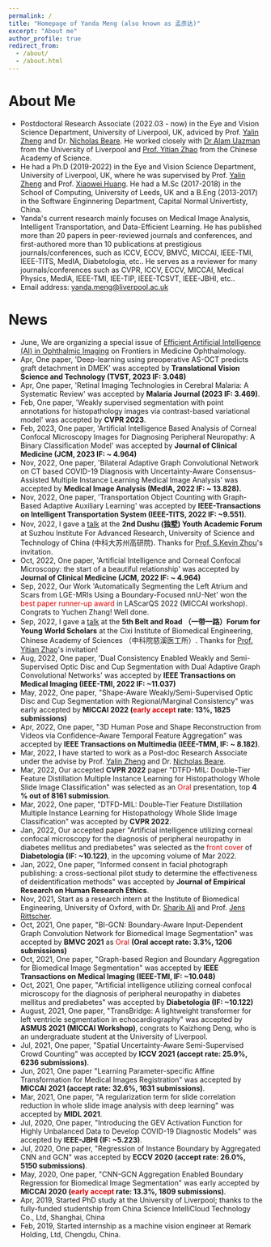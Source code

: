 ```yaml
---
permalink: /
title: "Homepage of Yanda Meng (also known as 孟彦达)"
excerpt: "About me"
author_profile: true
redirect_from: 
  - /about/
  - /about.html
---
```




About Me
====
+ Postdoctoral Research Associate (2022.03 - now) in the Eye and Vision Science Department, University of Liverpool, UK, adviced by Prof. [Yalin Zheng](http://pcwww.liv.ac.uk/~yzheng/) and Dr. [Nicholas Beare](https://www.liverpool.ac.uk/life-course-and-medical-sciences/staff/nicholas-beare/). He worked closely with [Dr Alam Uazman](https://www.liverpool.ac.uk/life-course-and-medical-sciences/staff/uazman-alam/) from the University of Liverpool and [Prof. Yitian Zhao](https://ytianzhao.github.io/) from the Chinese Academy of Science.  
+ He had a Ph.D (2019-2022) in the Eye and Vision Science Department, University of Liverpool, UK, where he was supervised by Prof. [Yalin Zheng](http://pcwww.liv.ac.uk/~yzheng/) and Prof. [Xiaowei Huang](https://cgi.csc.liv.ac.uk/~xiaowei/). He had a M.Sc (2017-2018) in the School of Computing, University of Leeds, UK and a B.Eng (2013-2017) in the Software Enginnering Department, Capital Normal Univertisty, China.
+ Yanda's current research mainly focuses on Medical Image Analysis, Intelligent Transportation, and Data-Efficient Learning. He has published more than 20 papers in peer-reviewed journals and conferences, and first-authored more than 10 publications at prestigious journals/conferences, such as ICCV, ECCV, BMVC, MICCAI, IEEE-TMI, IEEE-TITS, MedIA, Diabetologia, etc.. He serves as a reviewer for many journals/conferences such as CVPR, ICCV, ECCV, MICCAI, Medical Physics, MedIA, IEEE-TMI, IEE-TIP, IEEE-TCSVT, IEEE-JBHI, etc..  
+ Email address: yanda.meng@liverpool.ac.uk





  
News
=== 
+ June, We are organizing a special issue of [Efficient Artificial Intelligence (AI) in Ophthalmic Imaging](https://www.frontiersin.org/research-topics/57558/efficient-artificial-intelligence-ai-in-ophthalmic-imaging) on Frontiers in Medicine Ophthalmology.
+ Apr, One paper, 'Deep-learning using preoperative AS-OCT predicts graft detachment in DMEK' was accepted by **Translational Vision Science and Technology (TVST, 2023 IF: 3.048)**
+ Apr, One paper, 'Retinal Imaging Technologies in Cerebral Malaria: A Systematic Review' was accepted by **Malaria Journal (2023 IF: 3.469)**.
+ Feb, One paper, 'Weakly supervised segmentation with point annotations for histopathology images via contrast-based variational model' was accepted by **CVPR 2023**.   
+ Feb, 2023, One paper, 'Artificial Intelligence Based Analysis of Corneal Confocal Microscopy Images for Diagnosing Peripheral Neuropathy: A Binary Classification Model' was accepted by **Journal of Clinical Medicine (JCM, 2023 IF: ~ 4.964)**  
+ Nov, 2022, One paper, 'Bilateral Adaptive Graph Convolutional Network on CT based COVID-19 Diagnosis with Uncertainty-Aware Consensus-Assisted Multiple Instance Learning Medical Image Analysis' was accepted by **Medical Image Analysis (MedIA, 2022 IF: ~ 13.828).**  
+ Nov, 2022, One paper, 'Transportation Object Counting with Graph-Based Adaptive Auxiliary Learning' was accepted by **IEEE-Transactions on Intelligent Transportation System (IEEE-TITS, 2022 IF: ~9.551)**.  
+ Nov, 2022, I gave a [talk](https://sz.ustc.edu.cn/xwgg_show/993.html) at the **2nd Dushu (独墅) Youth Academic Forum** at Suzhou Institute For Advanced Research, University of Science and Technology of China (中科大苏州高研院). Thanks for [Prof. S.Kevin Zhou](http://miraclelab.site/?page_id=149)'s invitation.  
+ Oct, 2022, One paper, 'Artificial Intelligence and Corneal Confocal Microscopy: the start of a beautiful relationship' was accepted by **Journal of Clinical Medicine (JCM, 2022 IF: ~ 4.964)**
+ Sep, 2022, Our Work 'Automatically Segmenting the Left Atrium and Scars from LGE-MRIs Using a Boundary-Focused nnU-Net' won the <font color="#dd0000">best paper runner-up award</font> in LAScarQS 2022 (MICCAI workshop). Congrats to Yuchen Zhang! Well done.
+ Sep, 2022, I gave a [talk](https://imed.nimte.ac.cn/view-25467.html) at the **5th Belt and Road （一带一路）Forum for Young World Scholars** at the Cixi Institute of Biomedical Engineering, Chinese Academy of Sciences （中科院慈溪医工所）. Thanks for [Prof. Yitian Zhao](https://ytianzhao.github.io/)'s invitation!   
+ Aug, 2022, One paper, 'Dual Consistency Enabled Weakly and Semi-Supervised Optic Disc and Cup Segmentation with Dual Adaptive Graph Convolutional Networks' was accepted by **IEEE Transactions on Medical Imaging (IEEE-TMI, 2022 IF: ~11.037)**  
+ May, 2022, One paper, "Shape-Aware Weakly/Semi-Supervised Optic Disc and Cup Segmentation with Regional/Marginal Consistency" was early accepted by **MICCAI 2022 (<font color="#dd0000">early accept</font> rate: 13%, 1825 submissions)** 
+ Apr, 2022, One paper, "3D Human Pose and Shape Reconstruction from Videos via Confidence-Aware Temporal Feature Aggregation" was accepted by **IEEE Transactions on Multimedia (IEEE-TMM, IF: ~ 8.182)**.
+ Mar, 2022, I have started to work as a Post-doc Research Associate under the advise by Prof. [Yalin Zheng](http://pcwww.liv.ac.uk/~yzheng/) and Dr. [Nicholas Beare](https://www.liverpool.ac.uk/life-course-and-medical-sciences/staff/nicholas-beare/).  
+ Mar, 2022, Our accepted **CVPR 2022** paper "DTFD-MIL: Double-Tier Feature Distillation Multiple Instance Learning for Histopathology Whole Slide Image Classification" was selected as an <font color="#dd0000">Oral</font> presentation, top **4 % out of 8161 submission**.
+ Mar, 2022, One paper, "DTFD-MIL: Double-Tier Feature Distillation Multiple Instance Learning for Histopathology Whole Slide Image Classification" was accepted by **CVPR 2022**. 
+ Jan, 2022, Our accepted paper "Artificial intelligence utilizing corneal confocal microscopy for the diagnosis of peripheral neuropathy in diabetes mellitus and prediabetes" was selected as the <font color="#dd0000">front cover</font> of **Diabetologia (IF: ~10.122)**, in the upcoming volume of Mar 2022.
+ Jan, 2022, One paper, "Informed consent in facial photograph publishing: a cross-sectional pilot study to determine the effectiveness of deidentification methods" was accepted by **Journal of Empirical Research on Human Research Ethics**.  
+ Nov, 2021, Start as a research intern at the Institute of Biomedical Engineering, University of Oxford, with Dr. [Sharib Ali](https://eng.ox.ac.uk/people/sharib-ali/) and Prof. [Jens Rittscher](https://www.ndm.ox.ac.uk/team/jens-rittscher).  
+ Oct, 2021, One paper, "BI-GCN: Boundary-Aware Input-Dependent Graph Convolution Network for Biomedical Image Segmentation" was accepted by **BMVC 2021** as <font color="#dd0000">Oral</font> **(Oral accept rate: 3.3%, 1206 submissions)**  
+ Oct, 2021, One paper, "Graph-based Region and Boundary Aggregation for Biomedical Image Segmentation" was accepted by **IEEE Transactions on Medical Imaging (IEEE-TMI, IF: ~10.048)**
+ Oct, 2021, One paper, "Artificial intelligence utilizing corneal confocal microscopy for the diagnosis of peripheral neuropathy in diabetes mellitus and prediabetes" was accepted by **Diabetologia (IF: ~10.122)**
+ August, 2021, One paper, "TransBridge: A lightweight transformer for left ventricle segmentation in echocardiography" was accepted by **ASMUS 2021 (MICCAI Workshop)**, congrats to Kaizhong Deng, who is an undergraduate student at the University of Liverpool.
+ Jul, 2021, One paper, "Spatial Uncertainty-Aware Semi-Supervised Crowd Counting" was accepted by **ICCV 2021 (accept rate: 25.9%, 6236 submissions)**.
+ Jun, 2021, One paper "Learning Parameter-specific Affine Transformation for Medical Images Registration" was accepted by **MICCAI 2021 (accept rate: 32.6%, 1631 submissions)**.
+ Mar, 2021, One paper, "A regularization term for slide correlation reduction in whole slide image analysis with deep learning" was accepted by **MIDL 2021**.
+ Jul, 2020, One paper, "Introducing the GEV Activation Function for Highly Unbalanced Data to Develop COVID-19 Diagnostic Models" was accepted by **IEEE-JBHI (IF: ~5.223)**.
+ Jul, 2020, One paper, "Regression of Instance Boundary by Aggregated CNN and GCN" was accepted by **ECCV 2020 (accept rate: 26.0%, 5150 submissions)**.
+ May, 2020, One paper, "CNN-GCN Aggregation Enabled Boundary Regression for Biomedical Image Segmentation" was early accepted by **MICCAI 2020 (<font color="#dd0000">early accept</font> rate: 13.3%, 1809 submissions)**.
+ Apr, 2019, Started PhD study at the University of Liverpool; thanks to the fully-funded studentship from China Science IntelliCloud Technology Co., Ltd, Shanghai, China
+ Feb, 2019, Started internship as a machine vision engineer at Remark Holding, Ltd, Chengdu, China.







